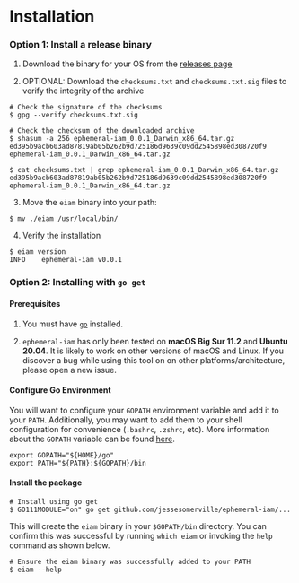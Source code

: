# Installation

### Option 1: Install a release binary

1. Download the binary for your OS from the [releases page](https://github.com/jessesomerville/ephemeral-iam/releases)

2. OPTIONAL: Download the `checksums.txt` and `checksums.txt.sig` files to verify the integrity of the archive

```shell
# Check the signature of the checksums
$ gpg --verify checksums.txt.sig

# Check the checksum of the downloaded archive
$ shasum -a 256 ephemeral-iam_0.0.1_Darwin_x86_64.tar.gz
ed395b9acb603ad87819ab05b262b9d725186d9639c09dd2545898ed308720f9  ephemeral-iam_0.0.1_Darwin_x86_64.tar.gz

$ cat checksums.txt | grep ephemeral-iam_0.0.1_Darwin_x86_64.tar.gz
ed395b9acb603ad87819ab05b262b9d725186d9639c09dd2545898ed308720f9  ephemeral-iam_0.0.1_Darwin_x86_64.tar.gz
```

3. Move the `eiam` binary into your path:

```shell
$ mv ./eiam /usr/local/bin/
```

4. Verify the installation

```shell
$ eiam version
INFO    ephemeral-iam v0.0.1
```

### Option 2: Installing with `go get`
#### Prerequisites

1. You must have [`go`](https://golang.org/doc/install) installed.

2. `ephemeral-iam` has only been tested on **macOS Big Sur 11.2** and **Ubuntu 20.04**.
   It is likely to work on other versions of macOS and Linux.  If you discover
   a bug while using this tool on on other platforms/architecture, please open a
   new issue.

#### Configure Go Environment

You will want to configure your `GOPATH` environment variable and add it to
your `PATH`.  Additionally, you may want to add them to your shell configuration
for convenience (`.bashrc`, `.zshrc`, etc). More information about the `GOPATH`
variable can be found [here](https://github.com/golang/go/wiki/GOPATH).

```shell
export GOPATH="${HOME}/go"
export PATH="${PATH}:${GOPATH}/bin
```

#### Install the package
```shell
# Install using go get
$ GO111MODULE="on" go get github.com/jessesomerville/ephemeral-iam/...
```

This will create the `eiam` binary in your `$GOPATH/bin` directory. You can
confirm this was successful by running `which eiam` or invoking the `help`
command as shown below.

```shell
# Ensure the eiam binary was successfully added to your PATH
$ eiam --help
```